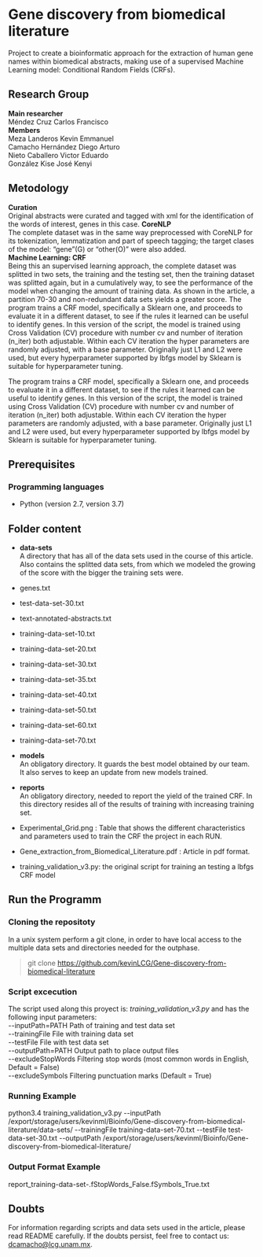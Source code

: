 # Gene discovery from biomedical literature
Project to create a bioinformatic approach for the extraction of human gene names within biomedical abstracts, making use of a supervised Machine Learning model: Conditional Random Fields (CRFs).

## Research Group
**Main researcher**  
Méndez Cruz Carlos Francisco  
**Members**  
Meza Landeros Kevin Emmanuel  
Camacho Hernández Diego Arturo  
Nieto Caballero Victor Eduardo  
González Kise José Kenyi  

## Metodology
**Curation**  
Original abstracts were curated and tagged with xml for the identification of the words of interest, genes in this case. 
**CoreNLP**  
The complete dataset was in the same way preprocessed with CoreNLP for its tokenization, lemmatization and part of speech tagging; the target clases of the model: “gene”(G) or “other(O)” were also added.   
**Machine Learning: CRF**  
Being this an supervised learning approach, the complete dataset was splitted in two sets, the training and the testing set, then the training dataset was splitted again, but in a cumulatively way, to see the performance of the model when changing the amount of training data. As shown in the article, a partition 70-30 and non-redundant data sets yields a greater score. 
The program trains a CRF model, specifically a Sklearn one, and proceeds to evaluate it in a different dataset, to see if the rules it learned can be useful to identify genes. In this version of the script, the model is trained using Cross Validation (CV) procedure with number cv and number of iteration (n_iter) both adjustable. Within each CV iteration the hyper parameters are randomly adjusted, with a base parameter. Originally just L1 and L2  were used, but every hyperparameter supported by lbfgs model by Sklearn  is suitable for hyperparameter tuning. 

The program trains a CRF model, specifically a Sklearn one, and proceeds to evaluate it in a different dataset, to see if the rules it learned can be useful to identify genes. In this version of the script, the model is trained using Cross Validation (CV) procedure with number cv and number of iteration (n_iter) both adjustable. Within each CV iteration the hyper parameters are randomly adjusted, with a base parameter. Originally just L1 and L2  were used, but every hyperparameter supported by lbfgs model by Sklearn  is suitable for hyperparameter tuning. 

## Prerequisites
### Programming languages
   - Python (version 2.7, version 3.7)

## Folder content
- **data-sets**  
A directory that has all of the data sets used in the course of this article. Also contains the splitted data sets, from which we modeled the growing of the score with the bigger the training sets were. 
-   genes.txt 	
-	test-data-set-30.txt 	
-	text-annotated-abstracts.txt 	
-	training-data-set-10.txt
-	training-data-set-20.txt 	
-	training-data-set-30.txt 
-	training-data-set-35.txt 
-	training-data-set-40.txt 	
-	training-data-set-50.txt 	
-	training-data-set-60.txt 	
-	training-data-set-70.txt

- **models**  
An obligatory directory. It guards the best model obtained by our team. It also serves to keep an update from new models trained.  

- **reports**  
An obligatory directory, needed to report the yield of the trained CRF. In this directory resides all of the results of training with increasing training set.  

- Experimental_Grid.png :  Table that shows the different characteristics and parameters used to train the CRF the project in each RUN.
- Gene_extraction_from_Biomedical_Literature.pdf :  Article in pdf format.
- training_validation_v3.py: the original script for training an testing  a lbfgs CRF model

## Run the Programm
### Cloning the repositoty
In a unix system perform a git clone, in order to have local access to the multiple data sets and directories needed for the outphase.   
> git clone https://github.com/kevinLCG/Gene-discovery-from-biomedical-literature
### Script excecution
The script used along this proyect is: _training_validation_v3.py_ and has the following input parameters:  
--inputPath=PATH    Path of training and test data set  
--trainingFile      File with training data set  
--testFile          File with test data set  
--outputPath=PATH   Output path to place output files  
--excludeStopWords  Filtering stop words (most common words in English, Default = False)  
--excludeSymbols    Filtering punctuation marks (Default = True)  
### Running Example
python3.4 training_validation_v3.py --inputPath /export/storage/users/kevinml/Bioinfo/Gene-discovery-from-biomedical-literature/data-sets/ --trainingFile training-data-set-70.txt --testFile test-data-set-30.txt --outputPath /export/storage/users/kevinml/Bioinfo/Gene-discovery-from-biomedical-literature/
### Output Format Example
report_training-data-set-<A special notation of the training data set>.fStopWords_False.fSymbols_True.txt



## Doubts
For information regarding scripts and data sets used in the article, please read README carefully. If the doubts persist, feel free to contact us: dcamacho@lcg.unam.mx.
